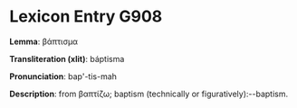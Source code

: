 # Lexicon Entry G908

**Lemma**: βάπτισμα

**Transliteration (xlit)**: báptisma

**Pronunciation**: bap'-tis-mah

**Description**:
from βαπτίζω; baptism (technically or figuratively):--baptism.
